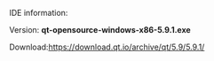 IDE information:

Version: **qt-opensource-windows-x86-5.9.1.exe**

Download:https://download.qt.io/archive/qt/5.9/5.9.1/